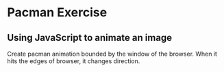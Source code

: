 # Pacman Exercise
## Using JavaScript to animate an image

Create pacman animation bounded by the window of the browser. When it hits the edges of browser, it changes direction.

